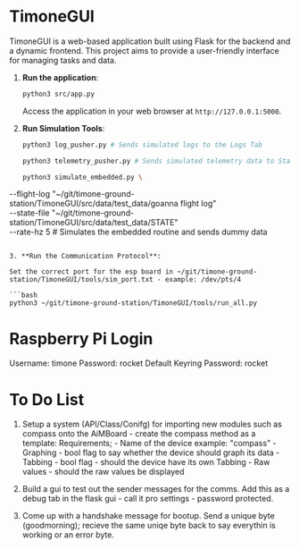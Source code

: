 # TimoneGUI

TimoneGUI is a web-based application built using Flask for the backend and a dynamic frontend. This project aims to provide a user-friendly interface for managing tasks and data.

1. **Run the application**:
   ```bash
   python3 src/app.py
   ```

   Access the application in your web browser at `http://127.0.0.1:5000`.

2. **Run Simulation Tools**:
   ```bash
   python3 log_pusher.py # Sends simulated logs to the Logs Tab

   python3 telemetry_pusher.py # Sends simulated telemetry data to Status and Telemetry Tabs (Graphs and fields should populate)
   
   python3 simulate_embedded.py \ 
  --flight-log "~/git/timone-ground-station/TimoneGUI/src/data/test_data/goanna flight log" \
  --state-file  "~/git/timone-ground-station/TimoneGUI/src/data/test_data/STATE" \
  --rate-hz 5 # Simulates the embedded routine and sends dummy data
   ```

3. **Run the Communication Protocol**:

   Set the correct port for the esp board in ~/git/timone-ground-station/TimoneGUI/tools/sim_port.txt - example: /dev/pts/4

   ```bash
   python3 ~/git/timone-ground-station/TimoneGUI/tools/run_all.py
   ```

# Raspberry Pi Login

Username: timone
Password: rocket
Default Keyring Password: rocket

# To Do List

1. Setup a system (API/Class/Conifg) for importing new modules such as compass onto the AiMBoard - create the compass method as a template:
    Requirements;
        - Name of the device example: "compass"
        - Graphing - bool flag to say whether the device should graph its data
        - Tabbing - bool flag - should the device have its own Tabbing
        - Raw values - should the raw values be displayed

2. Build a gui to test out the sender messages for the comms. Add this as a debug tab in the flask gui - call it pro settings - password protected.

3. Come up with a handshake message for bootup. Send a unique byte (goodmorning); recieve the same uniqe byte back to say everythin is working or an error byte.